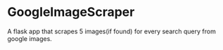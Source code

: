 # GoogleImageScraper
A flask app that scrapes 5 images(if found) for every search query from google images.

